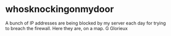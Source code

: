 whosknockingonmydoor
====================

A bunch of IP addresses are being blocked by my server each day for trying to breach the firewall. Here they are, on a map.
G Glorieux
